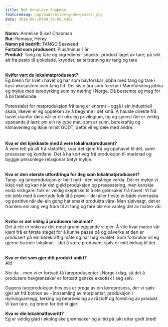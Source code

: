 ```yaml
---
title: Møt Annelise Chapman
featuredimg: /uploads/bilde+gode+greier.jpg
date: 2019-06-10T09:50:08.438Z
---
```

**Namn**: Annelise (Lise) Chapman\
**Bur**: Remøya, Herøy\
**Namn på bedrift**: TANGO Seaweed\
**Fartstid som produsent**: Plus/minus 1 år\
**Produkt**: Tang og tare og ingrediens- snacks- produkt laget av tare; på sikt alt fra pesto til sjokolade, krydder, salterstatning av tang og tare

\
**Kvifor vart du lokalmatprodusent?**\
Eg brenn for livet i havet og har som havforskar jobba med tang og tare i kyst-økosystem over lang tid. Dei siste åra som forskar i Møreforsking jobba eg mykje med taredyrking som ny næring i Norge. Då bestemte eg meg for å bli  tarebonde.

Potensialet for matproduksjon frå tang er enormt – også i ein industriell skala, likevel er eg oppteken av å begynne i det små. Å hauste direkte frå havet utanfor døra vår er eit utruleg privilegium, og eg synest det er veldig spanande å lære om ein ny type mat, som er sunn, berekraftig og klimavenleg og ikkje minst GODT, dette vil eg dele med andre.\
\
\
**Kva er det kjekkaste med å vere lokalmatprodusent?**\
Å vere tett på alt frå råstoffet, kvar det kjem frå og opphavet til det, samt prosessar og kundane. Det å ha kort veg frå produksjon til marknad og byggje personlege relasjonar betyr mykje.

\
**Kva er den største utfordringa for deg som lokalmatprodusent?**\
Tang- og tareproduksjon er heilt nytt i den vestlege verda. Der er mykje vi ikkje veit og kan når det gjeld produksjon og prosessering, men kanskje enda viktigare: folk er veldig skeptiske til å ete grønsaker frå havet. Vi har ein jobb med å overtyde folk til å prøve – dei aller fleste er både overraska og positive når dei ein gong har smakt produkta våre. Men sjølvsagt, det er framleis ein lang veg fram til at tang og tare blir ein vanleg del av maten vår.

\
**Kvifor er det viktig å produsere lokalmat?**\
Det å ete er noko av det mest grunnleggjande vi gjer. Å vite kvar maten vår kjem frå er første steget for å kunne passe på og påverke at den er produsert på ein berekraftig måte og har høg kvalitet. Som forbrukar vil eg gjerne ha meir lokalmat – det å være produsent sjølv er mitt bidrag til det.

\
**Kva er det som gjer ditt produkt unikt?**\
Alt!

Nei da – men vi er fortsatt få tareprodusenter i Norge i dag, så det å produsere havgrønsaker er fortsatt ganske eksotisk i seg selv.

Dagens tareproduksjon hos oss er prega av ein læreprosess, der vi sjølv gjer alt frå botnen av – innsamling av morplantar, produksjon i dyrkingsanlegg, tørking og bearbeiding av råstoff og foredling av produkt. Vi kan tare, og brenn for det vi gjer!

**Kva er din lokalmatfavoritt?**\
Eg er veldig glad i økologiske grønnsaker og alltid på jakt etter godt brød!
